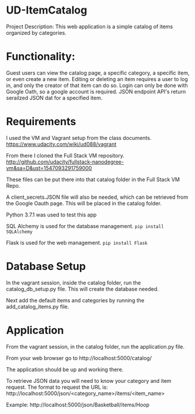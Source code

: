 # UD-ItemCatalog
Project Description:
This web application is a simple catalog of items organized by categories.

# Functionality:
Guest users can view the catalog page, a specific category, a specific item, or even create a new item.
Editing or deleting an item requires a user to log in, and only the creator of that item can do so.
Login can only be done with Google Oath, so a google account is required.
JSON endpoint API's return serailzed JSON dat for a specified item.

# Requirements
I used the VM and Vagrant setup from the class documents.
https://www.udacity.com/wiki/ud088/vagrant

From there I cloned the Full Stack VM repository.
http://github.com/udacity/fullstack-nanodegree-vm&sa=D&ust=1547093291759000

These files can be put there into that catalog folder in the Full Stack VM Repo.

A client_secrets.JSON file will also be needed, which can be retrieved from the Google Oauth page. This will be placed in the catalog folder.

Python 3.7.1 was used to test this app

SQL Alchemy is used for the database management.
`pip install SQLAlchemy`

Flask is used for the web management.
`pip install Flask`

# Database Setup
In the vagrant session, inside the catalog folder, run the catalog_db_setup.py file.
This will create the database needed.

Next add the default items and categories by running the add_catalog_items.py file.


# Application
From the vagrant session, in the catalog folder, run the application.py file.

From your web browser go to http://localhost:5000/catalog/ 

The application should be up and working there. 

To retrieve JSON data you will need to know your category and item request. The format to request the URL is: http://localhost:5000/json/<category_name>/items/<item_name>

Example: http://localhost:5000/json/Basketball/items/Hoop
